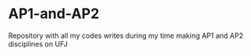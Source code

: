 # AP1-and-AP2
Repository with all my codes writes during my time making AP1 and AP2 disciplines on UFJ
